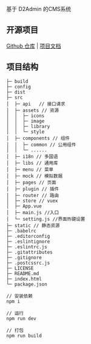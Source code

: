 基于 D2Admin 的CMS系统

## 开源项目

[Github 仓库](https://github.com/d2-projects/d2-admin) |
[项目文档](http://d2admin.fairyever.com/zh/)

## 项目结构
```
├─ build
├─ config
├─ dist
├─ src
│  ├─ api   // 接口请求
│  ├─ assets // 资源
│  │  ├─ icons
│  │  ├─ image
│  │  ├─ library
│  │  └─ style
│  ├─ components // 组件
│  │  ├─ common // 公用组件
│  │  └─ ......
│  ├─ i18n // 多国语
│  ├─ libs // 通用库
│  ├─ menu // 菜单
│  ├─ mock // 模拟数据
│  ├─ pages // 页面
│  ├─ plugin // 插件
│  ├─ router // 路由
│  ├─ store // vuex
│  ├─ App.vue
│  ├─ main.js //入口
│  └─ setting.js //界面热键设置
├─ static // 静态资源
├─ .babelrc
├─ .editorconfig
├─ .eslintignore
├─ .eslintrc.js
├─ .gitattributes
├─ .gitignore
├─ .postcssrc.js
├─ LICENSE
├─ README.md
├─ index.html
└─ package.json
```

```
// 安装依赖
npm i

// 运行
npm run dev

// 打包
npm run build
```

